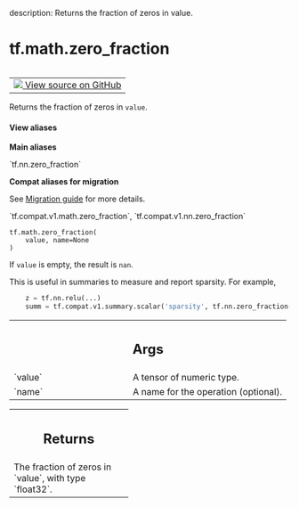 description: Returns the fraction of zeros in value.

<div itemscope itemtype="http://developers.google.com/ReferenceObject">
<meta itemprop="name" content="tf.math.zero_fraction" />
<meta itemprop="path" content="Stable" />
</div>

# tf.math.zero_fraction

<!-- Insert buttons and diff -->

<table class="tfo-notebook-buttons tfo-api nocontent" align="left">
<td>
  <a target="_blank" href="https://github.com/tensorflow/tensorflow/blob/r2.4/tensorflow/python/ops/nn_impl.py#L697-L736">
    <img src="https://www.tensorflow.org/images/GitHub-Mark-32px.png" />
    View source on GitHub
  </a>
</td>
</table>



Returns the fraction of zeros in `value`.

<section class="expandable">
  <h4 class="showalways">View aliases</h4>
  <p>
<b>Main aliases</b>
<p>`tf.nn.zero_fraction`</p>

<b>Compat aliases for migration</b>
<p>See
<a href="https://www.tensorflow.org/guide/migrate">Migration guide</a> for
more details.</p>
<p>`tf.compat.v1.math.zero_fraction`, `tf.compat.v1.nn.zero_fraction`</p>
</p>
</section>

<pre class="devsite-click-to-copy prettyprint lang-py tfo-signature-link">
<code>tf.math.zero_fraction(
    value, name=None
)
</code></pre>



<!-- Placeholder for "Used in" -->

If `value` is empty, the result is `nan`.

This is useful in summaries to measure and report sparsity.  For example,

```python
    z = tf.nn.relu(...)
    summ = tf.compat.v1.summary.scalar('sparsity', tf.nn.zero_fraction(z))
```

<!-- Tabular view -->
 <table class="responsive fixed orange">
<colgroup><col width="214px"><col></colgroup>
<tr><th colspan="2"><h2 class="add-link">Args</h2></th></tr>

<tr>
<td>
`value`
</td>
<td>
A tensor of numeric type.
</td>
</tr><tr>
<td>
`name`
</td>
<td>
A name for the operation (optional).
</td>
</tr>
</table>



<!-- Tabular view -->
 <table class="responsive fixed orange">
<colgroup><col width="214px"><col></colgroup>
<tr><th colspan="2"><h2 class="add-link">Returns</h2></th></tr>
<tr class="alt">
<td colspan="2">
The fraction of zeros in `value`, with type `float32`.
</td>
</tr>

</table>

